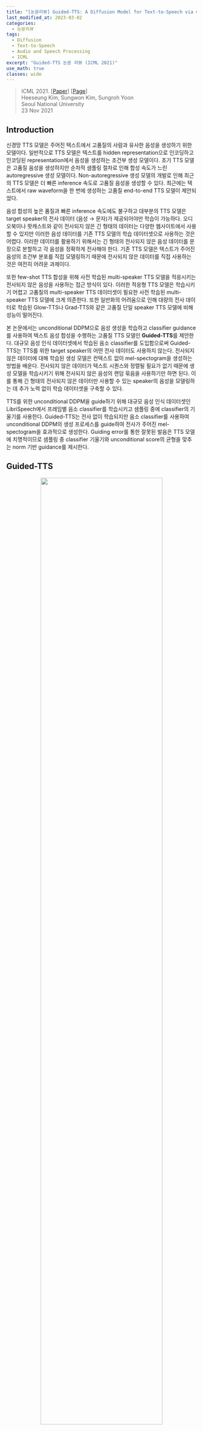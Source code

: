 ```yaml
---
title: "[논문리뷰] Guided-TTS: A Diffusion Model for Text-to-Speech via Classifier Guidance"
last_modified_at: 2023-03-02
categories:
  - 논문리뷰
tags:
  - Diffusion
  - Text-to-Speech
  - Audio and Speech Processing
  - ICML
excerpt: "Guided-TTS 논문 리뷰 (ICML 2021)"
use_math: true
classes: wide
---
```


> ICML 2021. [[Paper](https://arxiv.org/abs/2111.11755)] [[Page](https://ksw0306.github.io/guided-tts-demo/)]  
> Heeseung Kim, Sungwon Kim, Sungroh Yoon  
> Seoul National University  
> 23 Nov 2021  

## Introduction
신경망 TTS 모델은 주어진 텍스트에서 고품질의 사람과 유사한 음성을 생성하기 위한 모델이다. 일반적으로 TTS 모델은 텍스트를 hidden representation으로 인코딩하고 인코딩된 representation에서 음성을 생성하는 조건부 생성 모델이다. 초기 TTS 모델은 고품질 음성을 생성하지만 순차적 샘플링 절차로 인해 합성 속도가 느린 autoregressive 생성 모델이다. Non-autoregressive 생성 모델의 개발로 인해 최근의 TTS 모델은 더 빠른 inference 속도로 고품질 음성을 생성할 수 있다. 최근에는 텍스트에서 raw waveform을 한 번에 생성하는 고품질 end-to-end TTS 모델이 제안되었다.

음성 합성의 높은 품질과 빠른 inference 속도에도 불구하고 대부분의 TTS 모델은 target speaker의 전사 데이터 (음성 → 문자)가 제공되어야만 학습이 가능하다. 오디오북이나 팟캐스트와 같이 전사되지 않은 긴 형태의 데이터는 다양한 웹사이트에서 사용할 수 있지만 이러한 음성 데이터를 기존 TTS 모델의 학습 데이터셋으로 사용하는 것은 어렵다. 이러한 데이터를 활용하기 위해서는 긴 형태의 전사되지 않은 음성 데이터를 문장으로 분할하고 각 음성을 정확하게 전사해야 한다. 기존 TTS 모델은 텍스트가 주어진 음성의 조건부 분포를 직접 모델링하기 때문에 전사되지 않은 데이터를 직접 사용하는 것은 여전히 어려운 과제이다. 

또한 few-shot TTS 합성을 위해 사전 학습된 multi-speaker TTS 모델을 적응시키는 전사되지 않은 음성을 사용하는 접근 방식이 있다. 이러한 적응형 TTS 모델은 학습시키기 어렵고 고품질의 multi-speaker TTS 데이터셋이 필요한 사전 학습된 multi-speaker TTS 모델에 크게 의존한다. 또한 일반화의 어려움으로 인해 대량의 전사 데이터로 학습된 Glow-TTS나 Grad-TTS와 같은 고품질 단일 speaker TTS 모델에 비해 성능이 떨어진다.

본 논문에서는 unconditional DDPM으로 음성 생성을 학습하고 classifier guidance를 사용하여 텍스트 음성 합성을 수행하는 고품질 TTS 모델인 **Guided-TTS**를 제안한다. 대규모 음성 인식 데이터셋에서 학습된 음소 classifier를 도입함으로써 Guided-TTS는 TTS를 위한 target speaker의 어떤 전사 데이터도 사용하지 않는다. 전사되지 않은 데이터에 대해 학습된 생성 모델은 컨텍스트 없이 mel-spectogram을 생성하는 방법을 배운다. 전사되지 않은 데이터가 텍스트 시퀀스와 정렬될 필요가 없기 때문에 생성 모델을 학습시키기 위해 전사되지 않은 음성의 랜덤 묶음을 사용하기만 하면 된다. 이를 통해 긴 형태의 전사되지 않은 데이터만 사용할 수 있는 speaker의 음성을 모델링하는 데 추가 노력 없이 학습 데이터셋을 구축할 수 있다. 

TTS를 위한 unconditional DDPM을 guide하기 위해 대규모 음성 인식 데이터셋인 LibriSpeech에서 프레임별 음소 classifier를 학습시키고 샘플링 중에 classifier의 기울기를 사용한다. Guided-TTS는 전사 없이 학습되지만 음소 classifier를 사용하여 unconditional DDPM의 생성 프로세스를 guide하여 전사가 주어진 mel-spectogram을 효과적으로 생성한다. Guiding error를 통한 잘못된 발음은 TTS 모델에 치명적이므로 샘플링 중 classifier 기울기와 unconditional score의 균형을 맞추는 norm 기반 guidance를 제시한다.

## Guided-TTS
<center><img src='{{"/assets/img/guided-tts/guided-tts-fig1.webp" | relative_url}}' width="80%"></center>
<br>
Guided-TTS는 4개의 모듈로 구성된다.

1. Unconditional DDPM
2. Phoneme(음소) classifier
3. Duration predictor
4. Speaker encoder

### 1. Unconditional DDPM
Unconditional DDPM은 전사 없이 음성 $P_X$의 unconditional한 분포를 모델링한다. 단일 target speaker $S$의 전사되지 않은 음성 데이터를 diffusion model의 학습 데이터로 사용하여 speaker $S$에 대한 TTS를 구축한다. Diffusion model은 전사 없이 학습하므로 학습 샘플을 전사와 정렬할 필요가 없다. 따라서 Guided-TTS가 $S$에 대해 긴 형태의 전사되지 않은 데이터만 사용할 수 있는 경우 전사되지 않은 음성 데이터의 랜덤 묶음 학습 데이터를 사용한다. 

Mel-spectogram $X = X_0$가 주어지면 다음과 같은 forward process는 점진적으로 데이터를 noise로 손상시킨다.

$$
\begin{equation}
dX_t = - \frac{1}{2} X_t \beta_t dt + \sqrt{\beta_t} dW_t
\end{equation}
$$

그리고 unconditional score $\nabla_{X_t} \log p(X_t)$를 각 timestep $t$에 대하여 추정하는 reverse process를 근사한다.

$$
\begin{equation}
dX_t = (-\frac{1}{2} X_t - \nabla_{X_t} \log p_t (X_t)) \beta_t dt + \sqrt{\beta_t} d \tilde{W}_t
\end{equation}
$$

각 iteration에서 $X_t, t \in [0, 1]$가 mel-spectogram $X_0$로부터 샘플링된다. 

$$
\begin{equation}
X_t \vert X_0 \sim \mathcal{N} (\rho (X_0, t), \lambda (t))
\end{equation}
$$

Score는 신경망 $s_\theta (X_t, t)$로 parameterize된다. 목적 함수는 다음과 같다.

$$
\begin{equation}
L(\theta) = \mathbb{E}_{t, X_0, \epsilon_t} [\| s_\theta (X_t, t) + \lambda (t)^{-1} \epsilon_t \|_2^2 ]
\end{equation}
$$

Grad-TTS와 비슷하게 저자들은 mel-spectogram을 채널이 1개인 2D 이미지로 생각하며 U-Net 아키텍처를 사용한다. DDPM에서 32$\times$32 이미지에 적용된 아키텍처와 같은 크기의 아키텍처를 사용하며, 이를 통해 어떠한 텍스트 정보 없이 long-term dependency를 캡처한다. 반면 Grad-TTS는 조건부 분포 모델링을 위해 더 작은 아키텍처를 사용한다. 

### 2. Text-to-Speech via Classifier Guidance
TTS 합성을 위해 frame-wise phoneme classifier를 도입하고 classifier guidance를 사용하여 unconditional DDPM을 guide한다. Classifier guidance를 통한 TTS는 텍스트 정보를 컨디셔닝하여 음성의 생성적 모델링을 분리한다. 이는 phoneme classifier를 위해 noisy한 음성 인식 데이터셋을 학습 데이터로 활용할 수 있게 하며, 기존 TTS 모델에서는 어려운 일이다. 

주어진 텍스트로 mel-spectogram을 생성하기 위해서 duration predictor가 각 텍스트 토큰의 duration을 출력하고, 전사 $y$를 프레임 레벨의 음소 레이블 $\tilde{y}$로 확장한다. 그런 다음 $\tilde{y}$와 같은 길이로 랜덤 noise $X_T$를 표준 정규 분포에서 샘플링한 후, 조건부 score로 조건부 샘플을 생성할 수 있다. 

아래와 같은 식으로 조건부 score를 예측할 수 있다.

$$
\begin{aligned}
\nabla_{X_t} \log p(X_t \vert \hat{y}, spk = S) &= \nabla_{X_t} \log p_\theta (X_t \vert spk = S) \\
&+ \nabla_{X_t} \log p_\phi (\hat{y} \vert X_t, spk = S)
\end{aligned}
$$

우변의 첫번쨰 항은 unconditional DDPM에서 얻어 지고, 두번쨰 항은 phoneme classifier로 계산할 수 있다. 즉, unconditional한 생성 모델에 phoneme classifier의 기울기를 더해 TTS 모델을 구축할 수 있다. 

임의의 target speaker $S$로 unconditional DDPM을 guide하려면, phoneme classifier와 duration predictor는 대규모 음성 인식 데이터셋에서 학습되어야 하고 모르는 speaker $S$에 대한 더 나은 일반화를 위해 speaker-dependent한 모듈로 디자인되어야 한다. 본 논문에서는 사전 학습된 speaker verification network에서 추출한 speaker embedding을 두 모듈에 조건으로 제공한다. 

#### Phoneme Classifier
Phoneme classifier는 입력 mel-spectogram의 각 프레임에 대응되는 음소를 인식하도록 대규모 음성 인식 데이터셋에서 학습된다. Frame-wise phoneme classifier를 학습하기 위해 전사와 음성을 forced alignment tool인 Montreal Forced Aligner (MFA)로 align하고 프레임 레벨의 음소 레이블 $\tilde{y}$를 추출한다. Phoneme classifier는 손상된 mel-spectogram $X_t$를 $\hat{y}$로 분류하도록 학습된다. 학습 목적 함수는 출력 확률과 $\hat{y}$ 사이의 cross-entropy의 기대값을 최소화하도록 한다. 

본 논문은 WaveNet과 비슷한 아키텍처를 phoneme classifier로 사용하며, time embedding $e_t$는 글로벌한 조건으로 사용되어 $X_t$의 noise 레벨에 대한 정보를 제공한다. Speaker-dependent한 분류를 위해 speaker encoder에서 얻은 speaker embedding $e_S$를 글로벌한 조건으로 사용한다. 

#### Duration Predictor
Duration predictor는 주어진 텍스트 시퀀스 $y$의 각 텍스트 토큰의 duration을 예측하는 모듈이다. 각 텍스트 토큰의 duration label은 phoneme classifier와 같은 데이터로 학습된 MFA로 추출한다. Duration predictor는 duration label과 추정된 duration 사이의 L2 loss를 로그 도메인에서 최소화하여 학습되며, inference 시에는 추정된 duration을 반올림하여 사용한다. Duration predictor의 아키텍처는 Glow-TTS의 아키텍처를 사용한다. Text embedding과 speaker embedding $e_S$를 concat하여 speaker-dependent duration을 예측한다. 

#### Speaker Encoder
Speaker encoder는 입력 mel-spectogram에서 speaker 정보를 인코딩하고 speaker embedding $e_S$를 출력한다. Speaker encoder는 speaker verification 데이터셋으로 GE2E loss로 학습되며, speaker encoder를 사용하여 speaker-dependent한 모듈을 컨디셔닝한다. 각 학습 데이터의 깨끗한 mel-spectogram $X_0$에서 $e_S$를 추출한다. Guidance를 위해 target speaker $S$ 전사되지 않은 음성의 speaker embedding을 평균화하고 정규화하여 $e_S$를 추출한다. 

### 3. Norm-Based Guidance
<center><img src='{{"/assets/img/guided-tts/guided-tts-algo1.webp" | relative_url}}' width="50%"></center>
<br>
앞에서는 classifier의 기울기 $\nabla_{X_t} \log p_\phi (\hat{y} \vert X_t, spk = S)$를 gradient scale $s$로 스케일링하였다. 하지만, unconditional DDPM을 frame-wise phoneme classifier로 guide하면 $t = 0$ 근처에서 unconditional score의 norm이 갑자기 증가한다. 즉, 데이터 $X_0$에 가까울수록 phoneme classifier가 DDPM의 생성 프로세스에 적은 영향을 준다. 다양한 수의 gradient scale을 사용하여 샘플을 생성하는 실험은 모든 경우에 대해 텍스트가 주어진 샘플을 잘못 발음하는 결과를 낳았다고 한다. 

여기서 저자들은 unconditional DDPM을 $\tilde{y}$를 조건으로 둔 음성 생성 측면에서 더 잘 guide하기 위한 norm-based guidance를 제안한다. Norm-based guidance는 score가 급격하게 증가함에 따라 기울기의 영향이 미미해지는 것을 방지하기 위해 score의 norm에 비례하여 classifier 기울기의 norm을 스케일링하는 방법이다. 스케일링된 기울기의 norm과 score의 norm 사이의 비율은 gradient scale $s$로 정의된다. $s$를 조정하여 classifier 기울기가 unconditional DDPM의 guidance에 얼마나 기여하는지 확인할 수 있다. 또한 DDPM을 guide할 때 temperature parameter $\tau$를 사용한다. $\tau$를 1보다 큰 값으로 조정하면 고품질 mel-spectogram을 생성하는 데 도움이 된다. 

## Experiments
- 데이터셋
  - Speaker-dependent phoneme classifier & Duration predictor: LibriSpeech (982시간, 2484 speakers)
  - Speaker encoder: VoxCeleb2 (1M utterances, 6112 speakers)
  - Model comparison: LJSpeech
- Training Details
  - 오픈소스 소프트웨어로 텍스트를 International Phonetic Alphabet (IPA) phoneme 시퀀스로 변환
  - mel-spectrogram 추출에는 Glow-TTS와 같은 hyperparameter 사용
  - 모든 모듈은 Adam optimizer (learning rate 0.0001)로 학습
  - beta schedule: $\beta_0 = 0.05, \beta_1 = 20$

### 1. Model Comparison
저자들은 Amazon Mechanical Turk를 사용하여 LJSpeech에서 5-scale mean opinion score (MOS)를 측정하였다. 생성된 샘플이 텍스트를 잘 반영하는 지 확인하기 위해 Character Error Rate (CER)을 사용한다. MOS와 CER 모두 50개의 샘플을 랜덤하게 선택하여 평가하였다. 

다음은 다양한 TTS 모델과 MOS, CES를 비교한 것이다. "GT MEL"은 ground-truth mel-spectogram을 HiFi-GAN으로 복원한 것을 의미한다. 

<center><img src='{{"/assets/img/guided-tts/guided-tts-table1.webp" | relative_url}}' width="50%"></center>
<br>
Guided-TTS가 LJSpeech의 전사 없이 고품질의 음성을 합성할 수 있음을 확인할 수 있다. 

### 2. Generalization to Diverse Datasets
저자들은 전사가 되지 않은 음성만 있는 상황에서의 음성 생성과 일반화 능력을 평가하고자 하였다. 기존의 TTS 모델이 학습을 위해 전사 데이터가 불가피하게 필요하므로 사전 학습된 ASR 모델로 전사를 추출하여 입력으로 주었다. 

다음은 다양한 데이터셋에 대한 5-scale MOS이다. 

<center><img src='{{"/assets/img/guided-tts/guided-tts-table2.webp" | relative_url}}' width="50%"></center>

### 3. Analysis
#### Norm-based Guidance
저자들은 기존의 classifier guidance와 본 논문에서 제안한 norm-based classifier guidance를 비교하여 실험하였으며, 그 결과는 다음 그래프와 같다. 

<center><img src='{{"/assets/img/guided-tts/guided-tts-fig2.webp" | relative_url}}' width="40%"></center>
<br>
기존 guidance를 사용하여 생성한 샘플은 기존 TTS 모델보다 CER이 나빴으며, 이는 TTS에 적합하지 않음을 의미한다. 반면 본 논문의 guidance는 기존 TTS 모델과 비슷하게 주어진 텍스트 문장에 대하여 샘플을 정확하게 생성한다. Gradient scale이 너무 작으면 classifier guidance의 효과가 거의 없으며 주어진 텍스트를 반영하지 못한다. 반면 gradient scale이 너무 크면 샘플의 품질이 악화된다. 

#### Amount of Data for Phoneme Classifier 
다음은 phoneme classifier를 학습하는 데 사용되는 LibriSpeech 데이터의 양에 따른 CER을 나타낸 표와 classification 정확도를 나타낸 그래프이다. 

<center><img src='{{"/assets/img/guided-tts/guided-tts-table3.webp" | relative_url}}' width="45%"></center>
<center><img src='{{"/assets/img/guided-tts/guided-tts-fig3.webp" | relative_url}}' width="42%"></center>
<br>
Phoneme classification을 위한 데이터의 양이 증가할수록 Guided-TTS의 발음이 개선되는 것을 확인할 수 있다. 따라서 더 큰 규모의 ASR 데이터셋을 사용하여 학습하면 Guided-TTS의 성능을 더 개선할 수 있다. 